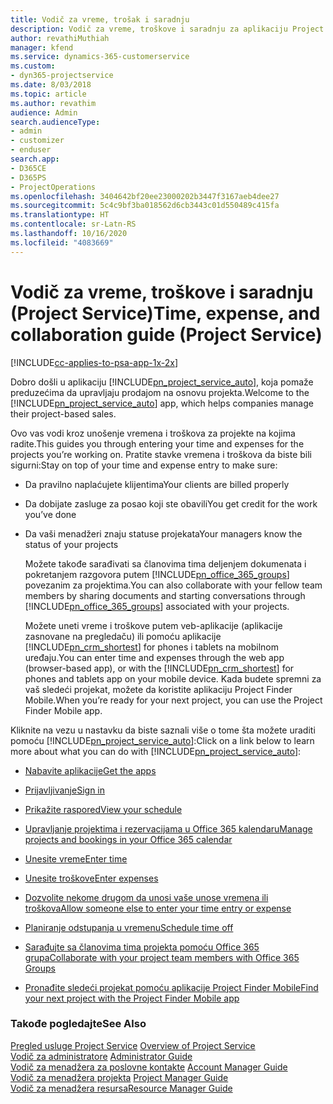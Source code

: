 ```yaml
---
title: Vodič za vreme, trošak i saradnju
description: Vodič za vreme, troškove i saradnju za aplikaciju Project Service
author: revathiMuthiah
manager: kfend
ms.service: dynamics-365-customerservice
ms.custom:
- dyn365-projectservice
ms.date: 8/03/2018
ms.topic: article
ms.author: revathim
audience: Admin
search.audienceType:
- admin
- customizer
- enduser
search.app:
- D365CE
- D365PS
- ProjectOperations
ms.openlocfilehash: 3404642bf20ee23000202b3447f3167aeb4dee27
ms.sourcegitcommit: 5c4c9bf3ba018562d6cb3443c01d550489c415fa
ms.translationtype: HT
ms.contentlocale: sr-Latn-RS
ms.lasthandoff: 10/16/2020
ms.locfileid: "4083669"
---
```

# <a name="time-expense-and-collaboration-guide-project-service"></a><span data-ttu-id="b41f9-103">Vodič za vreme, troškove i saradnju (Project Service)</span><span class="sxs-lookup"><span data-stu-id="b41f9-103">Time, expense, and collaboration guide (Project Service)</span></span>

[!INCLUDE[cc-applies-to-psa-app-1x-2x](../includes/cc-applies-to-psa-app-1x-2x.md)]

<span data-ttu-id="b41f9-104">Dobro došli u aplikaciju [!INCLUDE[pn_project_service_auto](../includes/pn-project-service-auto.md)], koja pomaže preduzećima da upravljaju prodajom na osnovu projekta.</span><span class="sxs-lookup"><span data-stu-id="b41f9-104">Welcome to the [!INCLUDE[pn_project_service_auto](../includes/pn-project-service-auto.md)] app, which helps companies manage their project-based sales.</span></span> 
  
 <span data-ttu-id="b41f9-105">Ovo vas vodi kroz unošenje vremena i troškova za projekte na kojima radite.</span><span class="sxs-lookup"><span data-stu-id="b41f9-105">This guides you through entering your time and expenses for the projects you’re working on.</span></span> <span data-ttu-id="b41f9-106">Pratite stavke vremena i troškova da biste bili sigurni:</span><span class="sxs-lookup"><span data-stu-id="b41f9-106">Stay on top of your time and expense entry to make sure:</span></span>  
  
- <span data-ttu-id="b41f9-107">Da pravilno naplaćujete klijentima</span><span class="sxs-lookup"><span data-stu-id="b41f9-107">Your clients are billed properly</span></span>  
  
- <span data-ttu-id="b41f9-108">Da dobijate zasluge za posao koji ste obavili</span><span class="sxs-lookup"><span data-stu-id="b41f9-108">You get credit for the work you’ve done</span></span>  
  
- <span data-ttu-id="b41f9-109">Da vaši menadžeri znaju statuse projekata</span><span class="sxs-lookup"><span data-stu-id="b41f9-109">Your managers know the status of your projects</span></span>  
  
  <span data-ttu-id="b41f9-110">Možete takođe sarađivati sa članovima tima deljenjem dokumenata i pokretanjem razgovora putem [!INCLUDE[pn_office_365_groups](../includes/pn-office-365-groups.md)] povezanim za projektima.</span><span class="sxs-lookup"><span data-stu-id="b41f9-110">You can also collaborate with your fellow team members by sharing documents and starting conversations through [!INCLUDE[pn_office_365_groups](../includes/pn-office-365-groups.md)] associated with your projects.</span></span>  
  
  <span data-ttu-id="b41f9-111">Možete uneti vreme i troškove putem veb-aplikacije (aplikacije zasnovane na pregledaču) ili pomoću aplikacije [!INCLUDE[pn_crm_shortest](../includes/pn-crm-shortest.md)] for phones i tablets na mobilnom uređaju.</span><span class="sxs-lookup"><span data-stu-id="b41f9-111">You can enter time and expenses through the web app (browser-based app), or with the [!INCLUDE[pn_crm_shortest](../includes/pn-crm-shortest.md)] for phones and tablets app on your mobile device.</span></span> <span data-ttu-id="b41f9-112">Kada budete spremni za vaš sledeći projekat, možete da koristite aplikaciju Project Finder Mobile.</span><span class="sxs-lookup"><span data-stu-id="b41f9-112">When you’re ready for your next project, you can use the Project Finder Mobile app.</span></span>  
  
<span data-ttu-id="b41f9-113">Kliknite na vezu u nastavku da biste saznali više o tome šta možete uraditi pomoću [!INCLUDE[pn_project_service_auto](../includes/pn-project-service-auto.md)]:</span><span class="sxs-lookup"><span data-stu-id="b41f9-113">Click on a link below to learn more about what you can do with [!INCLUDE[pn_project_service_auto](../includes/pn-project-service-auto.md)]:</span></span>  
  
-   [<span data-ttu-id="b41f9-114">Nabavite aplikacije</span><span class="sxs-lookup"><span data-stu-id="b41f9-114">Get the apps</span></span>](../psa/get-apps.md)  
  
-   [<span data-ttu-id="b41f9-115">Prijavljivanje</span><span class="sxs-lookup"><span data-stu-id="b41f9-115">Sign in</span></span>](../psa/sign-in.md)  
  
-   [<span data-ttu-id="b41f9-116">Prikažite raspored</span><span class="sxs-lookup"><span data-stu-id="b41f9-116">View your schedule</span></span>](../psa/view-schedule.md)  
  
-   [<span data-ttu-id="b41f9-117">Upravljanje projektima i rezervacijama u Office 365 kalendaru</span><span class="sxs-lookup"><span data-stu-id="b41f9-117">Manage projects and bookings in your Office 365 calendar</span></span>](../psa/manage-project-bookings-office-365-calendar.md)  
  
-   [<span data-ttu-id="b41f9-118">Unesite vreme</span><span class="sxs-lookup"><span data-stu-id="b41f9-118">Enter time</span></span>](../psa/enter-time.md)  
  
-   [<span data-ttu-id="b41f9-119">Unesite troškove</span><span class="sxs-lookup"><span data-stu-id="b41f9-119">Enter expenses</span></span>](../psa/enter-expenses.md)  
  
-   [<span data-ttu-id="b41f9-120">Dozvolite nekome drugom da unosi vaše unose vremena ili troškova</span><span class="sxs-lookup"><span data-stu-id="b41f9-120">Allow someone else to enter your time entry or expense</span></span>](../psa/allow-someone-else-enter-time-entry-expense.md)  
  
-   [<span data-ttu-id="b41f9-121">Planiranje odstupanja u vremenu</span><span class="sxs-lookup"><span data-stu-id="b41f9-121">Schedule time off</span></span>](../psa/schedule-time-off.md)  
  
-   [<span data-ttu-id="b41f9-122">Sarađujte sa članovima tima projekta pomoću Office 365 grupa</span><span class="sxs-lookup"><span data-stu-id="b41f9-122">Collaborate with your project team members with Office 365 Groups</span></span>](../psa/collaborate-project-team-members-office-365-groups.md)  
  
-   [<span data-ttu-id="b41f9-123">Pronađite sledeći projekat pomoću aplikacije Project Finder Mobile</span><span class="sxs-lookup"><span data-stu-id="b41f9-123">Find your next project with the Project Finder Mobile app</span></span>](../psa/find-next-project-finder-mobile-app.md)  
  
### <a name="see-also"></a><span data-ttu-id="b41f9-124">Takođe pogledajte</span><span class="sxs-lookup"><span data-stu-id="b41f9-124">See Also</span></span>  
 <span data-ttu-id="b41f9-125">[Pregled usluge Project Service](../psa/overview.md) </span><span class="sxs-lookup"><span data-stu-id="b41f9-125">[Overview of Project Service](../psa/overview.md) </span></span>  
 <span data-ttu-id="b41f9-126">[Vodič za administratore](../psa/admin-guide.md) </span><span class="sxs-lookup"><span data-stu-id="b41f9-126">[Administrator Guide](../psa/admin-guide.md) </span></span>  
 <span data-ttu-id="b41f9-127">[Vodič za menadžera za poslovne kontakte](../psa/account-manager-guide.md) </span><span class="sxs-lookup"><span data-stu-id="b41f9-127">[Account Manager Guide](../psa/account-manager-guide.md) </span></span>  
 <span data-ttu-id="b41f9-128">[Vodič za menadžera projekta](../psa/project-manager-guide.md) </span><span class="sxs-lookup"><span data-stu-id="b41f9-128">[Project Manager Guide](../psa/project-manager-guide.md) </span></span>  
 [<span data-ttu-id="b41f9-129">Vodič za menadžera resursa</span><span class="sxs-lookup"><span data-stu-id="b41f9-129">Resource Manager Guide</span></span>](../psa/resource-manager-guide.md)   
